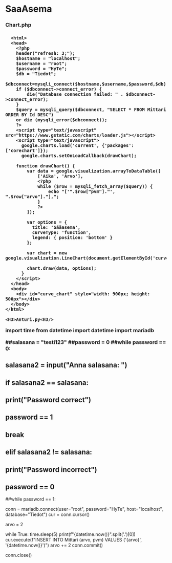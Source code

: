 # SaaAsema

<H3>Chart.php<H3/>
	
```
  <html>
  <head>
	<?php
	header("refresh: 3;");
	$hostname = "localhost";
	$username = "root";
	$password = "HyTe";
	$db = "Tiedot";
	$dbconnect=mysqli_connect($hostname,$username,$password,$db);
	if ($dbconnect->connect_error) {
		die("Database connection failed: " . $dbconnect->connect_error);
	}
	$query = mysqli_query($dbconnect, "SELECT * FROM Mittari ORDER BY Id DESC")
	or die (mysqli_error($dbconnect));
	?>
    <script type="text/javascript" src="https://www.gstatic.com/charts/loader.js"></script>
    <script type="text/javascript">
      google.charts.load('current', {'packages':['corechart']});
      google.charts.setOnLoadCallback(drawChart);

	function drawChart() {
		var data = google.visualization.arrayToDataTable([
			['Aika', 'Arvo'],
			<?php
			while ($row = mysqli_fetch_array($query)) {
				echo "['".$row["pvm"]."', ".$row["arvo"]."],";
			}
			?>
        ]);

        var options = {
          title: 'Sääasema',
          curveType: 'function',
          legend: { position: 'bottom' }
        };

        var chart = new google.visualization.LineChart(document.getElementById('curve_chart'));

        chart.draw(data, options);
      }
    </script>
  </head>
  <body>
    <div id="curve_chart" style="width: 900px; height: 500px"></div>
  </body>
</html>
	
<H3>Anturi.py<H3/>

```
import time
from datetime import datetime
import mariadb

##salasana = "testi123"
##password = 0
##while password == 0:
##    salasana2 = input("Anna salasana: ")
##    if salasana2 == salasana:
##        print("Password correct")
##        password == 1
##        break
##    
##    elif salasana2 != salasana:
##        print("Password incorrect")
##        password == 0
        
##while password == 1:

conn = mariadb.connect(user="root", password="HyTe", host="localhost", database="Tiedot")
cur = conn.cursor()

arvo = 2

while True:
    time.sleep(5)
    print(f"{datetime.now()}".split('.')[0])
    cur.execute(f"INSERT INTO Mittari (arvo, pvm) VALUES ('{arvo}', '{datetime.now()}')")
    arvo += 2
    conn.commit()
    
conn.close()
```
